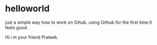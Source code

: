 # helloworld
just a simple way how to work on Gihub.
using Github for the first time.It feels good.

Hi i m your friend Prateek.
